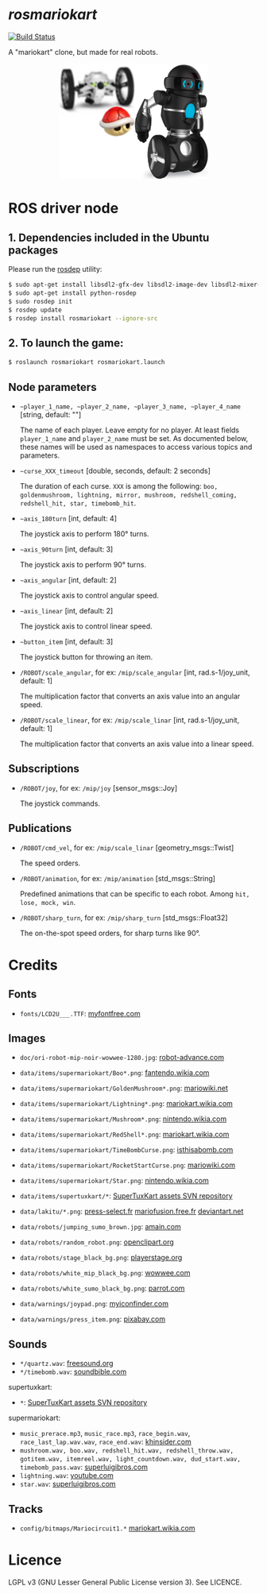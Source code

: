 # *rosmariokart*

[![Build Status](https://travis-ci.org/arnaud-ramey/rosmariokart.svg)](https://travis-ci.org/arnaud-ramey/rosmariokart)

A "mariokart" clone, but made for real robots.
<p align="center">
<img src="doc/logo.png" alt="sumo" style="width: 300px"/>
</p>


ROS driver node
===============

## 1. Dependencies included in the Ubuntu packages

Please run the [rosdep](http://docs.ros.org/independent/api/rosdep/html/) utility:

```bash
$ sudo apt-get install libsdl2-gfx-dev libsdl2-image-dev libsdl2-mixer-dev
$ sudo apt-get install python-rosdep
$ sudo rosdep init
$ rosdep update
$ rosdep install rosmariokart --ignore-src
```

## 2. To launch the game:

```bash
$ roslaunch rosmariokart rosmariokart.launch
```

Node parameters
---------------

- `~player_1_name, ~player_2_name, ~player_3_name, ~player_4_name`
  [string, default: ""]

  The name of each player. Leave empty for no player.
  At least fields `player_1_name` and `player_2_name` must be set.
  As documented below, these names will be used as namespaces to access
  various topics and parameters.

- `~curse_XXX_timeout`
  [double, seconds, default: 2 seconds]

  The duration of each curse.
  `XXX` is among the following:
  `boo, goldenmushroom, lightning, mirror, mushroom, redshell_coming, redshell_hit, star, timebomb_hit`.

- `~axis_180turn`
  [int, default: 4]

  The joystick axis to perform 180° turns.

- `~axis_90turn`
  [int, default: 3]

  The joystick axis to perform 90° turns.

- `~axis_angular`
  [int, default: 2]

  The joystick axis to control angular speed.

- `~axis_linear`
  [int, default: 2]

  The joystick axis to control linear speed.

- `~button_item`
  [int, default: 3]

  The joystick button for throwing an item.

- `/ROBOT/scale_angular`, for ex: `/mip/scale_angular`
  [int, rad.s-1/joy_unit, default: 1]

  The multiplication factor that converts an axis value into an angular speed.

- `/ROBOT/scale_linear`, for ex: `/mip/scale_linar`
  [int, rad.s-1/joy_unit, default: 1]

  The multiplication factor that converts an axis value into a linear speed.

Subscriptions
-------------

- `/ROBOT/joy`, for ex: `/mip/joy`
  [sensor_msgs::Joy]

  The joystick commands.

Publications
------------

- `/ROBOT/cmd_vel`, for ex: `/mip/scale_linar`
  [geometry_msgs::Twist]

  The speed orders.

- `/ROBOT/animation`, for ex: `/mip/animation`
  [std_msgs::String]

  Predefined animations that can be specific to each robot.
  Among `hit, lose, mock, win`.

- `/ROBOT/sharp_turn`, for ex: `/mip/sharp_turn`
  [std_msgs::Float32]

  The on-the-spot speed orders, for sharp turns like 90°.

Credits
=======

Fonts
----

  - `fonts/LCD2U___.TTF`:
    [myfontfree.com](http://www.myfontfree.com/lcd2-myfontfreecom55f70418.htm)

Images
------

  - `doc/ori-robot-mip-noir-wowwee-1280.jpg`:
    [robot-advance.com](http://www.robot-advance.com/ori-robot-mip-noir-wowwee-1280.jpg)

  - `data/items/supermariokart/Boo*.png`:
    [fantendo.wikia.com](http://fantendo.wikia.com/wiki/Boo_%28species%29)
  - `data/items/supermariokart/GoldenMushroom*.png`:
    [mariowiki.net](http://www.mariowiki.com/Golden_Mushroom)
  - `data/items/supermariokart/Lightning*.png`:
    [mariokart.wikia.com](http://mariokart.wikia.com/wiki/Lightning)
  - `data/items/supermariokart/Mushroom*.png`:
    [nintendo.wikia.com](http://nintendo.wikia.com/wiki/File:Mushroom_-_Mario_Kart_Wii.png)
  - `data/items/supermariokart/RedShell*.png`:
    [mariokart.wikia.com](http://mariokart.wikia.com/wiki/Red_Shell)
  - `data/items/supermariokart/TimeBombCurse.png`:
    [isthisabomb.com](http://isthisabomb.com/img/18.png)
  - `data/items/supermariokart/RocketStartCurse.png`:
    [mariowiki.com](http://www.mariowiki.com/images/d/de/Rocket_Start_%28Mario_Kart_8%29.jpg)
  - `data/items/supermariokart/Star.png`:
    [nintendo.wikia.com](http://nintendo.wikia.com/wiki/File:Star_-_Mario_Kart_Wii.png)
  - `data/items/supertuxkart/*`:
    [SuperTuxKart assets SVN repository](https://svn.code.sf.net/p/supertuxkart/code/stk-assets/)

  - `data/lakitu/*.png`:
    [press-select.fr](http://www.press-select.fr/wp-content/uploads/2014/05/lakitu.png)
    [mariofusion.free.fr](http://mariofusion.free.fr/images/champi-musee/lakitu/lakitu-smk.jpg)
    [deviantart.net](http://img09.deviantart.net/7014/i/2009/264/6/d/mario_kart_collab___lakitu_by_sibsy.jpg)

  - `data/robots/jumping_sumo_brown.jpg`:
    [amain.com](http://images.amain.com/images/large/pta/ptapf724002.jpg)
  - `data/robots/random_robot.png`:
    [openclipart.org](https://openclipart.org/detail/170101/cartoon-robot)
  - `data/robots/stage_black_bg.png`:
    [playerstage.org](http://playerstage.sourceforge.net/doc/stage-svn/index.html)
  - `data/robots/white_mip_black_bg.png`:
    [wowwee.com](http://store.wowwee.com/images/products/personalizations/2049.jpg)
  - `data/robots/white_sumo_black_bg.png`:
    [parrot.com](http://www.parrot.com/media/slideshows/slides/2015/01/26/165619437566.jpg)

  - `data/warnings/joypad.png`:
    [myiconfinder.com](http://www.myiconfinder.com/icon/console-control-game-games-joy-joystick-manipulator-joypad-pad-joy-color-4-flat-metro-ui-dock/2533)
  - `data/warnings/press_item.png`:
    [pixabay.com](http://pixabay.com/p-46783/?no_redirect)

Sounds
------

  - `*/quartz.wav`:
    [freesound.org](https://www.freesound.org/people/quartzgate/sounds/177868/)
  - `*/timebomb.wav`:
    [soundbible.com](http://soundbible.com/1203-Time-Bomb.html)

  supertuxkart:
  - `*`:
    [SuperTuxKart assets SVN repository](https://svn.code.sf.net/p/supertuxkart/code/stk-assets/)

  supermariokart:
  - `music_prerace.mp3`, `music_race.mp3`, `race_begin.wav`, `race_last_lap.wav.wav`, `race_end.wav`:
    [khinsider.com](http://downloads.khinsider.com/game-soundtracks/album/super-mario-kart-original-soundtrack)
  - `mushroom.wav, boo.wav, redshell_hit.wav, redshell_throw.wav, gotitem.wav, itemreel.wav, light_countdown.wav, dud_start.wav, timebomb_pass.wav`:
    [superluigibros.com](http://www.superluigibros.com/super-mario-kart-sound-effects-wav)
  - `lightning.wav`:
    [youtube.com](https://www.youtube.com/watch?v=IXUoY_KgCko)
  - `star.wav`:
    [superluigibros.com](http://www.superluigibros.com/mario-kart-64-sound-effects-wav)


Tracks
------

  - `config/bitmaps/Mariocircuit1.*`
    [mariokart.wikia.com](http://mariokart.wikia.com/wiki/Mario_Circuit_1)

Licence
=======

LGPL v3 (GNU Lesser General Public License version 3).
See LICENCE.
